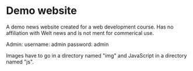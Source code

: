 # Demo website
A demo news website created for a web development course. Has no affiliation with Welt news and is not ment for commerical use.

Admin:
username: admin
password: admin

Images have to go in a directory named "img" and JavaScript in a directory named "js".
